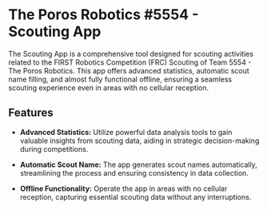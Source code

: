 # The Poros Robotics #5554 - Scouting App

The Scouting App is a comprehensive tool designed for scouting activities related to the FIRST Robotics Competition (FRC) Scouting of Team 5554 - The Poros Robotics. This app offers advanced statistics, automatic scout name filling, and almost fully functional offline, ensuring a seamless scouting experience even in areas with no cellular reception.

## Features

- **Advanced Statistics:** Utilize powerful data analysis tools to gain valuable insights from scouting data, aiding in strategic decision-making during competitions.

- **Automatic Scout Name:** The app generates scout names automatically, streamlining the process and ensuring consistency in data collection.

- **Offline Functionality:** Operate the app in areas with no cellular reception, capturing essential scouting data without any interruptions.
